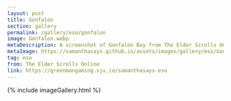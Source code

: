 ```yaml
---
layout: post
title: Gonfalon
section: gallery
permalink: /gallery/eso/gonfalon
image: Gonfalon.webp
metaDescription: A screenshot of Gonfalon Bay from The Elder Scrolls Online, taken by Samantha Says.
metaImage: https://samanthasays.github.io/assets/images/gallery/eso/Gonfalon.webp
tag: eso
from: The Elder Scrolls Online
link: https://greenmangaming.sjv.io/samanthasays-eso
---
```

{% include imageGallery.html %}
